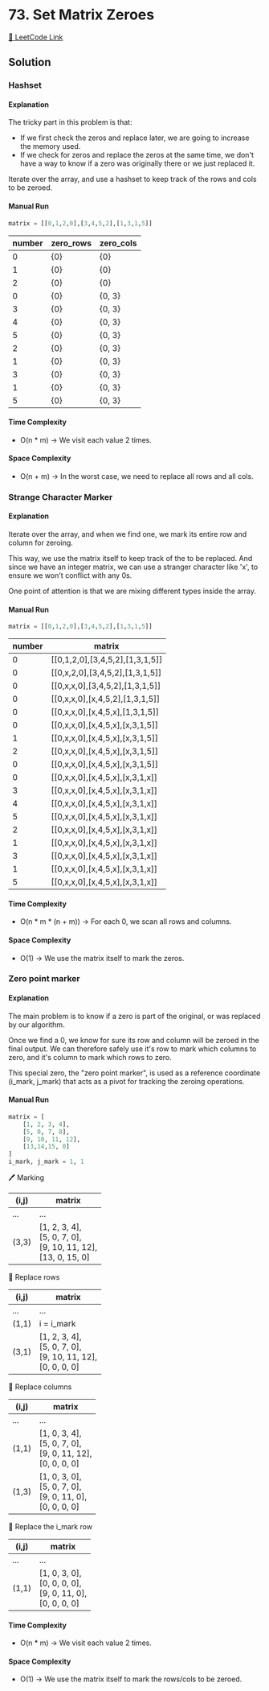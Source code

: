 # 73. Set Matrix Zeroes

[🔗 LeetCode Link](https://leetcode.com/problems/set-matrix-zeroes/description/)

## Solution

### Hashset

#### Explanation

The tricky part in this problem is that:

- If we first check the zeros and replace later,
we are going to increase the memory used.
- If we check for zeros and replace the zeros at the same time,
we don't have a way to know if a zero was originally there or we just replaced it.

Iterate over the array,
and use a hashset to keep track of the rows and cols to be zeroed.

#### Manual Run

```python
matrix = [[0,1,2,0],[3,4,5,2],[1,3,1,5]]
```

number | zero_rows | zero_cols
--- | --- | ----
0 | {0} | {0}
1 | {0} | {0}
2 | {0} | {0}
0 | {0} | {0, 3}
3 | {0} | {0, 3}
4 | {0} | {0, 3}
5 | {0} | {0, 3}
2 | {0} | {0, 3}
1 | {0} | {0, 3}
3 | {0} | {0, 3}
1 | {0} | {0, 3}
5 | {0} | {0, 3}

#### Time Complexity

- O(n * m) -> We visit each value 2 times.

#### Space Complexity

- O(n + m) -> In the worst case, we need to replace all rows and all cols.

### Strange Character Marker

#### Explanation

Iterate over the array,
and when we find one, we mark its entire row and column for zeroing.

This way, we use the matrix itself to keep track of the to be replaced.
And since we have an integer matrix,
we can use a stranger character like 'x',
to ensure we won't conflict with any 0s.

One point of attention is that we are mixing different types inside the array.

#### Manual Run

```python
matrix = [[0,1,2,0],[3,4,5,2],[1,3,1,5]]
```

number | matrix
--- | ---
0 | [[0,1,2,0],[3,4,5,2],[1,3,1,5]]
0 | [[0,x,2,0],[3,4,5,2],[1,3,1,5]]
0 | [[0,x,x,0],[3,4,5,2],[1,3,1,5]]
0 | [[0,x,x,0],[x,4,5,2],[1,3,1,5]]
0 | [[0,x,x,0],[x,4,5,x],[1,3,1,5]]
0 | [[0,x,x,0],[x,4,5,x],[x,3,1,5]]
1 | [[0,x,x,0],[x,4,5,x],[x,3,1,5]]
2 | [[0,x,x,0],[x,4,5,x],[x,3,1,5]]
0 | [[0,x,x,0],[x,4,5,x],[x,3,1,5]]
0 | [[0,x,x,0],[x,4,5,x],[x,3,1,x]]
3 | [[0,x,x,0],[x,4,5,x],[x,3,1,x]]
4 | [[0,x,x,0],[x,4,5,x],[x,3,1,x]]
5 | [[0,x,x,0],[x,4,5,x],[x,3,1,x]]
2 | [[0,x,x,0],[x,4,5,x],[x,3,1,x]]
1 | [[0,x,x,0],[x,4,5,x],[x,3,1,x]]
3 | [[0,x,x,0],[x,4,5,x],[x,3,1,x]]
1 | [[0,x,x,0],[x,4,5,x],[x,3,1,x]]
5 | [[0,x,x,0],[x,4,5,x],[x,3,1,x]]

#### Time Complexity

- O(n * m * (n + m)) -> For each 0, we scan all rows and columns.

#### Space Complexity

- O(1) -> We use the matrix itself to mark the zeros.

### Zero point marker

#### Explanation

The main problem is to know if a zero is part of the original,
or was replaced by our algorithm.

Once we find a 0, we know for sure its row and column will be zeroed in the final output.
We can therefore safely use it's row to mark which columns to zero,
and it's column to mark which rows to zero.

This special zero, the "zero point marker",
is used as a reference coordinate (i_mark, j_mark) that acts as a pivot for tracking the zeroing operations.

#### Manual Run

```python
matrix = [
    [1, 2, 3, 4],
    [5, 0, 7, 8],
    [9, 10, 11, 12],
    [13,14,15, 0]
]
i_mark, j_mark = 1, 1
```

🖊️ Marking

(i,j) | matrix
--- | ---
... | ...
(3,3) | [1, 2, 3, 4],<br>[5, 0, 7, 0],<br>[9, 10, 11, 12],<br>[13, 0, 15, 0]

🔁 Replace rows

(i,j) | matrix
--- | ---
... | ...
(1,1) | i = i_mark
(3,1) | [1, 2, 3, 4],<br>[5, 0, 7, 0],<br>[9, 10, 11, 12],<br>[0, 0, 0, 0]

🔁 Replace columns

(i,j) | matrix
--- | ---
... | ...
(1,1) | [1, 0, 3, 4],<br>[5, 0, 7, 0],<br>[9, 0, 11, 12],<br>[0, 0, 0, 0]
(1,3) | [1, 0, 3, 0],<br>[5, 0, 7, 0],<br>[9, 0, 11, 0],<br>[0, 0, 0, 0]

🔁 Replace the i_mark row

(i,j) | matrix
--- | ---
... | ...
(1,1) | [1, 0, 3, 0],<br>[0, 0, 0, 0],<br>[9, 0, 11, 0],<br>[0, 0, 0, 0]

#### Time Complexity

- O(n * m) -> We visit each value 2 times.

#### Space Complexity

- O(1) -> We use the matrix itself to mark the rows/cols to be zeroed.